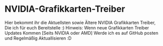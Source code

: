 # NVIDIA-Grafikkarten-Treiber
Hier bekommt ihr die Aktuellsten sowie Ältere NVIDIA Grafikkarten Treiber, Die ich für euch Bereitstelle :)
Hinweis: Wenn neue Grafikkarten Treiber Updates Kommen [Seits NVIDIA oder AMD] Werde ich es auf GitHub posten und Regelmäßig Aktuallisieren :D
